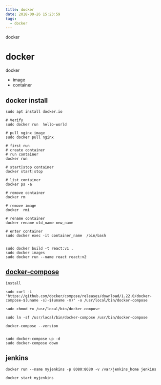 ```yaml
---
title: docker
date: 2018-09-26 15:23:59
tags:
  - docker
---
```


docker

<!--more-->

# docker

docker

- image
- container

## docker install

```
sudo apt install docker.io

# Verify
sudo docker run  hello-world

# pull nginx image
sudo docker pull nginx

# first run
# create container
# run container
docker run

# start|stop container
docker start|stop

# list container
docker ps -a

# remove container
docker rm

# remove image
docker  rmi

# rename container
docker rename old_name new_name

# enter container
sudo docker exec -it container_name  /bin/bash


sudo docker build -t react:v1 .
sudo docker images
sudo docker run --name react react:v2
```

## [docker-compose](https://docs.docker.com/compose/install/#install-compose)

```
install

sudo curl -L "https://github.com/docker/compose/releases/download/1.22.0/docker-compose-$(uname -s)-$(uname -m)" -o /usr/local/bin/docker-compose

sudo chmod +x /usr/local/bin/docker-compose

sudo ln -sf /usr/local/bin/docker-compose /usr/bin/docker-compose

docker-compose --version


sudo docker-compose up -d
sudo docker-compose down
```

## jenkins

```
docker run --name myjenkins -p 8080:8080 -v /var/jenkins_home jenkins

docker start myjenkins
```
